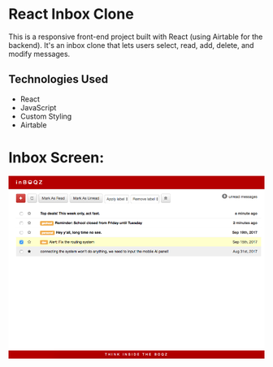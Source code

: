 # React Inbox Clone

This is a responsive front-end project built with React (using Airtable for the backend). It's an inbox clone that lets users select, read, add, delete, and modify messages.

## Technologies Used
- React
- JavaScript
- Custom Styling
- Airtable

# Inbox Screen:

![screenshot](./README/inbox.png?raw=true)
